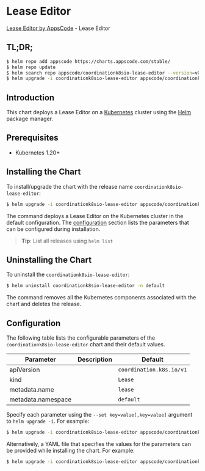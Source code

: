 # Lease Editor

[Lease Editor by AppsCode](https://appscode.com) - Lease Editor

## TL;DR;

```bash
$ helm repo add appscode https://charts.appscode.com/stable/
$ helm repo update
$ helm search repo appscode/coordinationk8sio-lease-editor --version=v0.21.0
$ helm upgrade -i coordinationk8sio-lease-editor appscode/coordinationk8sio-lease-editor -n default --create-namespace --version=v0.21.0
```

## Introduction

This chart deploys a Lease Editor on a [Kubernetes](http://kubernetes.io) cluster using the [Helm](https://helm.sh) package manager.

## Prerequisites

- Kubernetes 1.20+

## Installing the Chart

To install/upgrade the chart with the release name `coordinationk8sio-lease-editor`:

```bash
$ helm upgrade -i coordinationk8sio-lease-editor appscode/coordinationk8sio-lease-editor -n default --create-namespace --version=v0.21.0
```

The command deploys a Lease Editor on the Kubernetes cluster in the default configuration. The [configuration](#configuration) section lists the parameters that can be configured during installation.

> **Tip**: List all releases using `helm list`

## Uninstalling the Chart

To uninstall the `coordinationk8sio-lease-editor`:

```bash
$ helm uninstall coordinationk8sio-lease-editor -n default
```

The command removes all the Kubernetes components associated with the chart and deletes the release.

## Configuration

The following table lists the configurable parameters of the `coordinationk8sio-lease-editor` chart and their default values.

|     Parameter      | Description |               Default               |
|--------------------|-------------|-------------------------------------|
| apiVersion         |             | <code>coordination.k8s.io/v1</code> |
| kind               |             | <code>Lease</code>                  |
| metadata.name      |             | <code>lease</code>                  |
| metadata.namespace |             | <code>default</code>                |


Specify each parameter using the `--set key=value[,key=value]` argument to `helm upgrade -i`. For example:

```bash
$ helm upgrade -i coordinationk8sio-lease-editor appscode/coordinationk8sio-lease-editor -n default --create-namespace --version=v0.21.0 --set apiVersion=coordination.k8s.io/v1
```

Alternatively, a YAML file that specifies the values for the parameters can be provided while
installing the chart. For example:

```bash
$ helm upgrade -i coordinationk8sio-lease-editor appscode/coordinationk8sio-lease-editor -n default --create-namespace --version=v0.21.0 --values values.yaml
```
